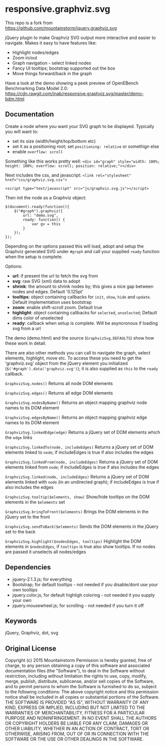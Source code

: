 responsive.graphviz.svg
===================

This repo is a fork from https://github.com/mountainstorm/jquery.graphviz.svg

jQuery plugin to make Graphviz SVG output more interactive and easier to navigate.  Makes it easy to have features like:
* Highlight nodes/edges
* Zoom in/out
* Graph navigation - select linked nodes
* Fancy UI tooltips; bootstrap supported out the box
* Move things forward/back in the graph

Have a look at the demo showing a peek preview of OpenEBench Benchmarking Data Model 2.0: https://cdn.rawgit.com/inab/responsive.graphviz.svg/master/demo-bdm.html


Documentation
-------------

Create a node where you want your SVG graph to be displayed.  Typically you will want to:
* set its size (width/height/top/bottom etc)
* set it as a positioning root; set `positioning: relative` or somethign else
* enable `overflow: scroll`

Something like this works pretty well:
`<div id="graph" style="width: 100%; height: 100%; overflow: scroll; position: relative;"></div>`

Next includes the css, and javascript:
`<link rel="stylesheet" href="css/graphviz.svg.css">`

`<script type="text/javascript" src="js/graphviz.svg.js"></script>`

Then init the node as a Graphviz object:
```
$(document).ready(function(){
    $("#graph").graphviz({
        url: "demo.svg", 
        ready: function() {
            var gv = this
        }
    });
});
```

Depending on the options passed this will load, adopt and setup the Graphviz generated SVG under `#graph` and call your supplied `ready` function when the setup is complete.

Options:
* __url__: if present the url to fetch the svg from
* __svg__: raw SVG (xml) data to adopt 
* __shrink__: the amount to shrink nodes by; this gives a nice gap between nodes and edges.  Default '0.125pt'
* __tooltips__: object containing callbacks for `init`, `show`, `hide` and `update`.  Default implementation uses bootstrap
* __zoom__: enable shift-scroll zoom.  Default true
* __highlight__: object containing callbacks for `selected`, `unselected`; Default dims color of unselected
* __ready__: callback when setup is complete.  Will be asyncronous if loading svg from a url

The demo (demo.html) and the source (`GraphvizSvg.DEFAULTS`) show how these work in detail.

There are also other methods you can call to navigate the graph, select elements, highlight, move etc.  To access these you need to get the 'graphviz.svg' object from the jQuery element you initialized (`$('#graph').data('graphviz.svg')`); it is also supplied as `this` to the `ready` callback.

`GraphvizSvg.nodes()`
Returns all node DOM elements

`GraphvizSvg.edges()`
Returns all edge DOM elements

`GraphvizSvg.nodesByName()`
Returns an object mapping graphviz node names to its DOM element

`GraphvizSvg.edgesByName()`
Returns an object mapping graphviz edge names to its DOM element

`GraphvizSvg.linkedEdge(edge)`
Returns a jQuery set of DOM elements which the `edge` links

`GraphvizSvg.linkedTo(node, includeEdges)`
Returns a jQuery set of DOM elements linked to `node`; if includeEdges is true if also includes the edges

`GraphvizSvg.linkedFrom(node, includeEdges)`
Returns a jQuery set of DOM elements linked from `node`; if includeEdges is true if also includes the edges

`GraphvizSvg.linked(node, includeEdges)`
Returns a jQuery set of DOM elements linked with `node` (in an undirected graph); if includeEdges is true if also includes the edges

`GraphvizSvg.tooltip($elements, show)`
Show/hide tooltips on the DOM elements in the `$elements` set

`GraphvizSvg.bringToFront($elements)`
Brings the DOM elements in the jQuery set to the front
  
`GraphvizSvg.sendToBack($elements)`
Sends the DOM elements in the jQuery set to the back

`GraphvizSvg.highlight($nodesEdges, tooltips)`
Highlight the DOM elements in `$nodesEdges`, if `tooltips` is true also show tooltips.  If no nodes are passed it unselects all nodes/edges


Dependencies
------------

* jquery-2.1.3.js; for everything
* Bootstrap; for default tooltips - not needed if you disable/dont use your own tooltips
* jquery.color.js; for default highligh coloring - not needed it you supply your own
* jquery.mousewheel.js; for scrolling - not needed if you turn it off


Keywords
--------
jQuery, Graphviz, dot, svg


Original License
-------

Copyright (c) 2015 Mountainstorm
Permission is hereby granted, free of charge, to any person obtaining a copy
of this software and associated documentation files (the "Software"), to deal
in the Software without restriction, including without limitation the rights
to use, copy, modify, merge, publish, distribute, sublicense, and/or sell
copies of the Software, and to permit persons to whom the Software is
furnished to do so, subject to the following conditions:
The above copyright notice and this permission notice shall be included in all
copies or substantial portions of the Software.
THE SOFTWARE IS PROVIDED "AS IS", WITHOUT WARRANTY OF ANY KIND, EXPRESS OR
IMPLIED, INCLUDING BUT NOT LIMITED TO THE WARRANTIES OF MERCHANTABILITY,
FITNESS FOR A PARTICULAR PURPOSE AND NONINFRINGEMENT. IN NO EVENT SHALL THE
AUTHORS OR COPYRIGHT HOLDERS BE LIABLE FOR ANY CLAIM, DAMAGES OR OTHER
LIABILITY, WHETHER IN AN ACTION OF CONTRACT, TORT OR OTHERWISE, ARISING FROM,
OUT OF OR IN CONNECTION WITH THE SOFTWARE OR THE USE OR OTHER DEALINGS IN THE
SOFTWARE.

